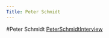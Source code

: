 ```yaml
---
Title: Peter Schmidt
---
```

#Peter Schmidt
[PeterSchmidtInterview](%assets_url%/files/be/8okhwpkwt7djodvc0e8rxjog3xz85w/Peter-Schmidt.docx)
